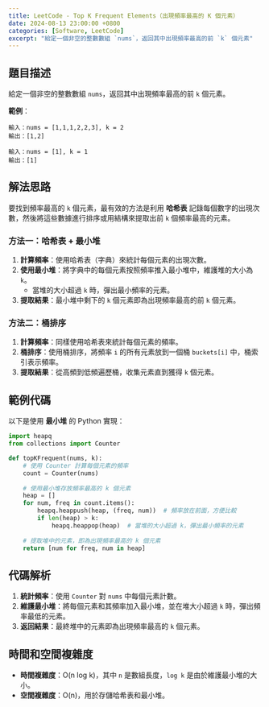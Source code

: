 ```yaml
---
title: LeetCode - Top K Frequent Elements（出現頻率最高的 K 個元素）
date: 2024-08-13 23:00:00 +0800
categories: [Software, LeetCode]
excerpt: "給定一個非空的整數數組 `nums`，返回其中出現頻率最高的前 `k` 個元素"
---
```


## 題目描述
給定一個非空的整數數組 `nums`，返回其中出現頻率最高的前 `k` 個元素。

**範例**：

```
輸入：nums = [1,1,1,2,2,3], k = 2
輸出：[1,2]

輸入：nums = [1], k = 1
輸出：[1]
```

## 解法思路
要找到頻率最高的 `k` 個元素，最有效的方法是利用 **哈希表** 記錄每個數字的出現次數，然後將這些數據進行排序或用結構來提取出前 `k` 個頻率最高的元素。

### 方法一：哈希表 + 最小堆
1. **計算頻率**：使用哈希表（字典）來統計每個元素的出現次數。
2. **使用最小堆**：將字典中的每個元素按照頻率推入最小堆中，維護堆的大小為 `k`。
   - 當堆的大小超過 `k` 時，彈出最小頻率的元素。
3. **提取結果**：最小堆中剩下的 `k` 個元素即為出現頻率最高的前 `k` 個元素。

### 方法二：桶排序
1. **計算頻率**：同樣使用哈希表來統計每個元素的頻率。
2. **桶排序**：使用桶排序，將頻率 `i` 的所有元素放到一個桶 `buckets[i]` 中，桶索引表示頻率。
3. **提取結果**：從高頻到低頻遍歷桶，收集元素直到獲得 `k` 個元素。

## 範例代碼

以下是使用 **最小堆** 的 Python 實現：

```python
import heapq
from collections import Counter

def topKFrequent(nums, k):
    # 使用 Counter 計算每個元素的頻率
    count = Counter(nums)
    
    # 使用最小堆存放頻率最高的 k 個元素
    heap = []
    for num, freq in count.items():
        heapq.heappush(heap, (freq, num))  # 頻率放在前面，方便比較
        if len(heap) > k:
            heapq.heappop(heap)  # 當堆的大小超過 k，彈出最小頻率的元素
    
    # 提取堆中的元素，即為出現頻率最高的 k 個元素
    return [num for freq, num in heap]
```

## 代碼解析
1. **統計頻率**：使用 `Counter` 對 `nums` 中每個元素計數。
2. **維護最小堆**：將每個元素和其頻率加入最小堆，並在堆大小超過 `k` 時，彈出頻率最低的元素。
3. **返回結果**：最終堆中的元素即為出現頻率最高的 `k` 個元素。

## 時間和空間複雜度
- **時間複雜度**：O(n log k)，其中 `n` 是數組長度，`log k` 是由於維護最小堆的大小。
- **空間複雜度**：O(n)，用於存儲哈希表和最小堆。
